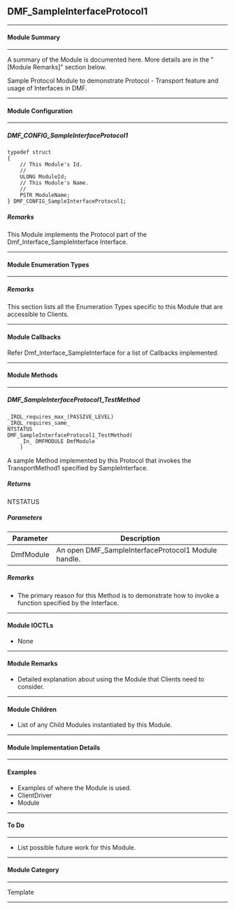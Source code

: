 ## DMF_SampleInterfaceProtocol1

-----------------------------------------------------------------------------------------------------------------------------------

#### Module Summary

-----------------------------------------------------------------------------------------------------------------------------------

A summary of the Module is documented here. More details are in the "[Module Remarks]" section below.

Sample Protocol Module to demonstrate Protocol - Transport feature and usage of Interfaces in DMF.

-----------------------------------------------------------------------------------------------------------------------------------

#### Module Configuration

-----------------------------------------------------------------------------------------------------------------------------------
##### DMF_CONFIG_SampleInterfaceProtocol1
````
typedef struct
{
    // This Module's Id.
    //
    ULONG ModuleId;
    // This Module's Name.
    //
    PSTR ModuleName;
} DMF_CONFIG_SampleInterfaceProtocol1;
````

##### Remarks

This Module implements the Protocol part of the Dmf_Interface_SampleInterface Interface.

-----------------------------------------------------------------------------------------------------------------------------------

#### Module Enumeration Types

-----------------------------------------------------------------------------------------------------------------------------------

##### Remarks

This section lists all the Enumeration Types specific to this Module that are accessible to Clients.

-----------------------------------------------------------------------------------------------------------------------------------

#### Module Callbacks

Refer Dmf_Interface_SampleInterface for a list of Callbacks implemented.

-----------------------------------------------------------------------------------------------------------------------------------

#### Module Methods

-----------------------------------------------------------------------------------------------------------------------------------

##### DMF_SampleInterfaceProtocol1_TestMethod

````
_IRQL_requires_max_(PASSIVE_LEVEL)
_IRQL_requires_same_
NTSTATUS
DMF_SampleInterfaceProtocol1_TestMethod(
    _In_ DMFMODULE DmfModule
    )
````

A sample Method implemented by this Protocol that invokes the TransportMethod1 specified by SampleInterface.

##### Returns

NTSTATUS

##### Parameters
Parameter | Description
----|----
DmfModule | An open DMF_SampleInterfaceProtocol1 Module handle.

##### Remarks

* The primary reason for this Method is to demonstrate how to invoke a function specified by the Interface.

-----------------------------------------------------------------------------------------------------------------------------------

#### Module IOCTLs

* None

-----------------------------------------------------------------------------------------------------------------------------------

#### Module Remarks

* Detailed explanation about using the Module that Clients need to consider.

-----------------------------------------------------------------------------------------------------------------------------------

#### Module Children

* List of any Child Modules instantiated by this Module.

-----------------------------------------------------------------------------------------------------------------------------------

#### Module Implementation Details

-----------------------------------------------------------------------------------------------------------------------------------

#### Examples

* Examples of where the Module is used.
* ClientDriver
* Module

-----------------------------------------------------------------------------------------------------------------------------------

#### To Do

-----------------------------------------------------------------------------------------------------------------------------------

* List possible future work for this Module.

-----------------------------------------------------------------------------------------------------------------------------------
#### Module Category

-----------------------------------------------------------------------------------------------------------------------------------

Template

-----------------------------------------------------------------------------------------------------------------------------------

